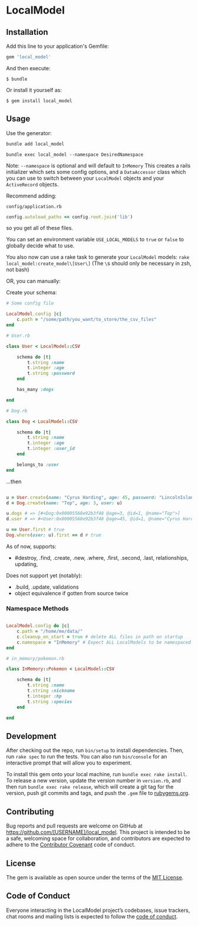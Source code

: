 # LocalModel

## Installation

Add this line to your application's Gemfile:

```ruby
gem 'local_model'
```

And then execute:

    $ bundle

Or install it yourself as:

    $ gem install local_model

## Usage

Use the generator:

```bash
bundle add local_model
```
```
bundle exec local_model --namespace DesiredNamespace
``` 
Note: `--namespace` is optional and will default to `InMemory`
This creates a rails initializer which sets some config options,
and a `DataAccessor` class which you can use to switch between your `LocalModel` objects and your `ActiveRecord` objects.

Recommend adding: 

`config/application.rb`
```ruby
config.autoload_paths << config.root.join('lib')
```

so you get all of these files.

You can set an environment variable `USE_LOCAL_MODELS` to `true` or `false` to globally decide what to use.

You also now can use a rake task to generate your `LocalModel` models:
`rake local_model:create_model\[User\]`
(The `\`s should only be necessary in zsh, not bash)

OR, you can manually: 

Create your schema:

```rb
# Some config file

LocalModel.config |c|
    c.path = "/some/path/you_want/to_store/the_csv_files"
end
```

```rb
# User.rb

class User < LocalModel::CSV

    schema do |t|
        t.string :name
        t.integer :age
        t.string :password
    end 

    has_many :dogs

end
```
```rb
# Dog.rb

class Dog < LocalModel::CSV

    schema do |t|
        t.string :name
        t.integer :age
        t.integer :user_id
    end

    belongs_to :user
end

```

...then

```rb

u = User.create(name: "Cyrus Harding", age: 45, password: "LincolnIsland")
d = Dog.create(name: "Top", age: 3, user: u)

u.dogs # => [#<Dog:0x00005568e92b3f48 @age=3, @id=1, @name="Top">]
d.user # => #<User:0x00005568e92b3f48 @age=45, @id=1, @name="Cyrus Harding", @password="LincolnIsland">

u == User.first # true
Dog.where(user: u).first == d # true

```
As of now, supports:
- #destroy, .find, .create, .new, .where, .first, .second, .last, relationships, updating,

Does not support yet (notably): 
- .build, .update, validations
- object equivalence if gotten from source twice


### Namespace Methods

```rb

LocalModel.config do |c|
    c.path = "/home/me/data/"
    c.cleanup_on_start = true # delete ALL files in path on startup 
    c.namespace = "InMemory" # Expect ALL LocalModels to be namespaced via this string
end

```

```rb
# in_memory/pokemon.rb

class InMemory::Pokemon < LocalModel::CSV

    schema do |t|
        t.string :name
        t.string :nickname
        t.integer :hp
        t.string :species
    end

end


```

## Development

After checking out the repo, run `bin/setup` to install dependencies. Then, run `rake spec` to run the tests. You can also run `bin/console` for an interactive prompt that will allow you to experiment.

To install this gem onto your local machine, run `bundle exec rake install`. To release a new version, update the version number in `version.rb`, and then run `bundle exec rake release`, which will create a git tag for the version, push git commits and tags, and push the `.gem` file to [rubygems.org](https://rubygems.org).

## Contributing

Bug reports and pull requests are welcome on GitHub at https://github.com/[USERNAME]/local_model. This project is intended to be a safe, welcoming space for collaboration, and contributors are expected to adhere to the [Contributor Covenant](http://contributor-covenant.org) code of conduct.

## License

The gem is available as open source under the terms of the [MIT License](https://opensource.org/licenses/MIT).

## Code of Conduct

Everyone interacting in the LocalModel project’s codebases, issue trackers, chat rooms and mailing lists is expected to follow the [code of conduct](https://github.com/[USERNAME]/local_model/blob/master/CODE_OF_CONDUCT.md).
